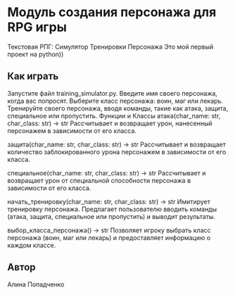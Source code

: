 # Модуль создания персонажа для RPG игры

Текстовая РПГ: Симулятор Тренировки Персонажа
Это мой первый проект на python))

## Как играть
Запустите файл training_simulator.py.
Введите имя своего персонажа, когда вас попросят.
Выберите класс персонажа: воин, маг или лекарь.
Тренируйте своего персонажа, вводя команды, такие как атака, защита, специальное или пропустить.
Функции и Классы
атака(char_name: str, char_class: str) -> str
Рассчитывает и возвращает урон, нанесенный персонажем в зависимости от его класса.

защита(char_name: str, char_class: str) -> str
Рассчитывает и возвращает количество заблокированного урона персонажем в зависимости от его класса.

специальное(char_name: str, char_class: str) -> str
Рассчитывает и возвращает урон от специальной способности персонажа в зависимости от его класса.

начать_тренировку(char_name: str, char_class: str) -> str
Имитирует тренировку персонажа. Предлагает пользователю вводить команды (атака, защита, специальное или пропустить) и выводит результаты.

выбор_класса_персонажа() -> str
Позволяет игроку выбрать класс персонажа (воин, маг или лекарь) и предоставляет информацию о каждом классе.


## Автор
Алина Попадченко
